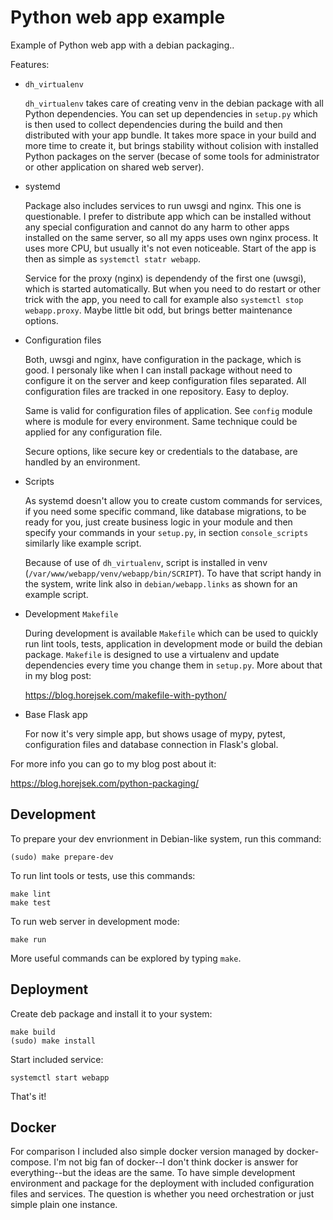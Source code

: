 # Python web app example

Example of Python web app with a debian packaging..

Features:

 * `dh_virtualenv`
   
   `dh_virtualenv` takes care of creating venv in the debian package with
   all Python dependencies. You can set up dependencies in `setup.py` which
   is then used to collect dependencies during the build and then distributed
   with your app bundle. It takes more space in your build and more time to
   create it, but brings stability without colision with installed Python
   packages on the server (becase of some tools for administrator or other
   application on shared web server).

 * systemd
    
   Package also includes services to run uwsgi and nginx. This one is
   questionable. I prefer to distribute app which can be installed without
   any special configuration and cannot do any harm to other apps installed
   on the same server, so all my apps uses own nginx process. It uses more
   CPU, but usually it's not even noticeable. Start of the app is then as
   simple as `systemctl statr webapp`.

   Service for the proxy (nginx) is dependendy of the first one (uwsgi),
   which is started automatically. But when you need to do restart or
   other trick with the app, you need to call for example also 
   `systemctl stop webapp.proxy`. Maybe little bit odd, but brings
   better maintenance options.
   
 * Configuration files

   Both, uwsgi and nginx, have configuration in the package, which is good.
   I personaly like when I can install package without need to configure it
   on the server and keep configuration files separated. All configuration
   files are tracked in one repository. Easy to deploy.

   Same is valid for configuration files of application. See `config` module
   where is module for every environment. Same technique could be applied
   for any configuration file.

   Secure options, like secure key or credentials to the database, are
   handled by an environment.

 * Scripts

   As systemd doesn't allow you to create custom commands for services, if you
   need some specific command, like database migrations, to be ready for
   you, just create business logic in your module and then specify your
   commands in your `setup.py`, in section `console_scripts` similarly like
   example script.

   Because of use of `dh_virtualenv`, script is installed in venv 
   (`/var/www/webapp/venv/webapp/bin/SCRIPT`). To have that script handy
   in the system, write link also in `debian/webapp.links` as shown for an
   example script.

 * Development `Makefile`

   During development is available `Makefile` which can be used to quickly
   run lint tools, tests, application in development mode or build the
   debian package. `Makefile` is designed to use a virtualenv and update
   dependencies every time you change them in `setup.py`. More about that
   in my blog post:

   https://blog.horejsek.com/makefile-with-python/

 * Base Flask app

   For now it's very simple app, but shows usage of mypy, pytest, configuration
   files and database connection in Flask's global.

For more info you can go to my blog post about it:

https://blog.horejsek.com/python-packaging/

## Development

To prepare your dev envrionment in Debian-like system, run this command:

    (sudo) make prepare-dev

To run lint tools or tests, use this commands:

    make lint
    make test

To run web server in development mode:

    make run

More useful commands can be explored by typing `make`.

## Deployment

Create deb package and install it to your system:

    make build
    (sudo) make install

Start included service:

    systemctl start webapp

That's it!

## Docker

For comparison I included also simple docker version managed by docker-compose.
I'm not big fan of docker--I don't think docker is answer for everything--but
the ideas are the same. To have simple development environment and package for
the deployment with included configuration files and services. The question
is whether you need orchestration or just simple plain one instance.
